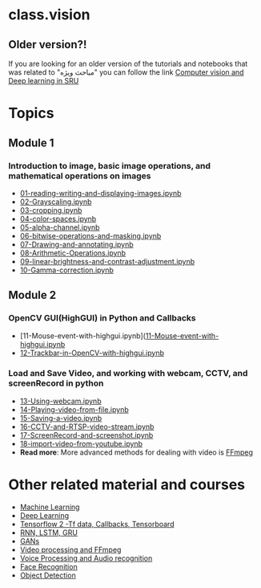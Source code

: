 # class.vision

## Older version?!
If you are looking for an older version of the tutorials and notebooks that was related to "مباحث ویژه" you can follow the link
[Computer vision and Deep learning in SRU](https://github.com/Alireza-Akhavan/class.vision/tree/SRTTU(1396-1397))

# Topics

## Module 1
### Introduction to image, basic image operations, and mathematical operations on images
- [01-reading-writing-and-displaying-images.ipynb](https://nbviewer.org/github/Alireza-Akhavan/class.vision/blob/master/01-reading-writing-and-displaying-images.ipynb)
- [02-Grayscaling.ipynb](https://nbviewer.org/github/Alireza-Akhavan/class.vision/blob/master/02-Grayscaling.ipynb)
- [03-cropping.ipynb](https://nbviewer.org/github/Alireza-Akhavan/class.vision/blob/master/03-cropping.ipynb)
- [04-color-spaces.ipynb](https://nbviewer.org/github/Alireza-Akhavan/class.vision/blob/master/04-color-spaces.ipynb)
- [05-alpha-channel.ipynb](https://nbviewer.org/github/Alireza-Akhavan/class.vision/blob/master/05-alpha-channel.ipynb)
- [06-bitwise-operations-and-masking.ipynb](https://nbviewer.org/github/Alireza-Akhavan/class.vision/blob/master/06-bitwise-operations-and-masking.ipynb)
- [07-Drawing-and-annotating.ipynb](https://nbviewer.org/github/Alireza-Akhavan/class.vision/blob/master/07-Drawing-and-annotating.ipynb)
- [08-Arithmetic-Operations.ipynb](https://nbviewer.org/github/Alireza-Akhavan/class.vision/blob/master/08-Arithmetic-Operations.ipynb)
- [09-linear-brightness-and-contrast-adjustment.ipynb](https://nbviewer.org/github/Alireza-Akhavan/class.vision/blob/master/09-linear-brightness-and-contrast-adjustment.ipynb)
- [10-Gamma-correction.ipynb](https://nbviewer.org/github/Alireza-Akhavan/class.vision/blob/master/10-Gamma-correction.ipynb)

## Module 2
### OpenCV GUI(HighGUI) in Python and Callbacks
 - [11-Mouse-event-with-highgui.ipynb]([11-Mouse-event-with-highgui.ipynb](https://nbviewer.org/github/Alireza-Akhavan/class.vision/blob/master/11-Mouse-event-with-highgui.ipynb)
 - [12-Trackbar-in-OpenCV-with-highgui.ipynb](https://nbviewer.org/github/Alireza-Akhavan/class.vision/blob/master/12-Trackbar-in-OpenCV-with-highgui.ipynb)
### Load and Save Video, and working with webcam, CCTV, and screenRecord in python
- [13-Using-webcam.ipynb](https://nbviewer.org/github/Alireza-Akhavan/class.vision/blob/master/13-Using-webcam.ipynb)
- [14-Playing-video-from-file.ipynb](https://nbviewer.org/github/Alireza-Akhavan/class.vision/blob/master/14-Playing-video-from-file.ipynb)
- [15-Saving-a-video.ipynb](https://nbviewer.org/github/Alireza-Akhavan/class.vision/blob/master/15-Saving-a-video.ipynb)
- [16-CCTV-and-RTSP-video-stream.ipynb](https://nbviewer.org/github/Alireza-Akhavan/class.vision/blob/master/16-CCTV-and-RTSP-video-stream.ipynb)
- [17-ScreenRecord-and-screenshot.ipynb](https://nbviewer.org/github/Alireza-Akhavan/class.vision/blob/master/17-ScreenRecord-and-screenshot.ipynb)
- [18-import-video-from-youtube.ipynb](/https://nbviewer.org/github/Alireza-Akhavan/class.vision/blob/master/18-import-video-from-youtube.ipynb)
 - **Read more**: More advanced methods for dealing with video is [FFmpeg](https://github.com/Alireza-Akhavan/ffmpeg-tutorial)
# Other related material and courses

- [Machine Learning](https://github.com/Alireza-Akhavan/ML-notebooks)
- [Deep Learning](https://github.com/Alireza-Akhavan/deeplearning-tensorflow2-notebooks)
- [Tensorflow 2 -Tf data, Callbacks, Tensorboard](https://github.com/Alireza-Akhavan/tf2-tutorial)
- [RNN, LSTM, GRU](https://github.com/Alireza-Akhavan/rnn-notebooks)
- [GANs](https://github.com/Alireza-Akhavan/GAN_tutorial)
- [Video processing and FFmpeg](https://github.com/Alireza-Akhavan/ffmpeg-tutorial)
- [Voice Processing and Audio recognition](https://github.com/Alireza-Akhavan/audio-recognition)
- [Face Recognition](https://github.com/Alireza-Akhavan/deep-face-recognition)
- [Object Detection](https://github.com/Alireza-Akhavan/object-detection-notebooks)
